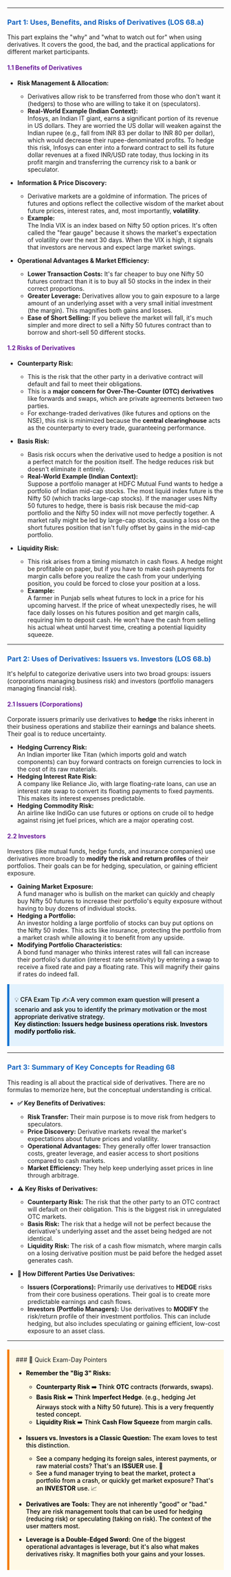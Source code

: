 -----
### <span style="color: #1565C0;">Part 1: Uses, Benefits, and Risks of Derivatives (LOS 68.a)</span>

This part explains the "why" and "what to watch out for" when using derivatives. It covers the good, the bad, and the practical applications for different market participants.

#### <span style="color: #6A1B9A;">1.1 Benefits of Derivatives</span>

* **Risk Management & Allocation:**  
  * Derivatives allow risk to be transferred from those who don't want it (hedgers) to those who are willing to take it on (speculators).
  * **Real-World Example (Indian Context):**  
    Infosys, an Indian IT giant, earns a significant portion of its revenue in US dollars. They are worried the US dollar will weaken against the Indian rupee (e.g., fall from INR 83 per dollar to INR 80 per dollar), which would decrease their rupee-denominated profits. To hedge this risk, Infosys can enter into a forward contract to sell its future dollar revenues at a fixed INR/USD rate today, thus locking in its profit margin and transferring the currency risk to a bank or speculator.

* **Information & Price Discovery:**  
  * Derivative markets are a goldmine of information. The prices of futures and options reflect the collective wisdom of the market about future prices, interest rates, and, most importantly, **volatility**.
  * **Example:**  
    The India VIX is an index based on Nifty 50 option prices. It's often called the "fear gauge" because it shows the market's expectation of volatility over the next 30 days. When the VIX is high, it signals that investors are nervous and expect large market swings.

* **Operational Advantages & Market Efficiency:**  
  * **Lower Transaction Costs:** It's far cheaper to buy one Nifty 50 futures contract than it is to buy all 50 stocks in the index in their correct proportions.
  * **Greater Leverage:** Derivatives allow you to gain exposure to a large amount of an underlying asset with a very small initial investment (the margin). This magnifies both gains and losses.
  * **Ease of Short Selling:** If you believe the market will fall, it's much simpler and more direct to sell a Nifty 50 futures contract than to borrow and short-sell 50 different stocks.

#### <span style="color: #6A1B9A;">1.2 Risks of Derivatives</span>

* **Counterparty Risk:**  
  * This is the risk that the other party in a derivative contract will default and fail to meet their obligations.
  * This is a **major concern for Over-The-Counter (OTC) derivatives** like forwards and swaps, which are private agreements between two parties.
  * For exchange-traded derivatives (like futures and options on the NSE), this risk is minimized because the **central clearinghouse** acts as the counterparty to every trade, guaranteeing performance.

* **Basis Risk:**  
  * Basis risk occurs when the derivative used to hedge a position is not a perfect match for the position itself. The hedge reduces risk but doesn't eliminate it entirely.
  * **Real-World Example (Indian Context):**  
    Suppose a portfolio manager at HDFC Mutual Fund wants to hedge a portfolio of Indian mid-cap stocks. The most liquid index future is the Nifty 50 (which tracks large-cap stocks). If the manager uses Nifty 50 futures to hedge, there is basis risk because the mid-cap portfolio and the Nifty 50 index will not move perfectly together. A market rally might be led by large-cap stocks, causing a loss on the short futures position that isn't fully offset by gains in the mid-cap portfolio.

* **Liquidity Risk:**  
  * This risk arises from a timing mismatch in cash flows. A hedge might be profitable on paper, but if you have to make cash payments for margin calls before you realize the cash from your underlying position, you could be forced to close your position at a loss.
  * **Example:**  
    A farmer in Punjab sells wheat futures to lock in a price for his upcoming harvest. If the price of wheat unexpectedly rises, he will face daily losses on his futures position and get margin calls, requiring him to deposit cash. He won't have the cash from selling his actual wheat until harvest time, creating a potential liquidity squeeze.

-----
### <span style="color: #1565C0;">Part 2: Uses of Derivatives: Issuers vs. Investors (LOS 68.b)</span>

It's helpful to categorize derivative users into two broad groups: issuers (corporations managing business risk) and investors (portfolio managers managing financial risk).

#### <span style="color: #6A1B9A;">2.1 Issuers (Corporations)</span>

Corporate issuers primarily use derivatives to **hedge** the risks inherent in their business operations and stabilize their earnings and balance sheets. Their goal is to reduce uncertainty.

* **Hedging Currency Risk:**  
  An Indian importer like Titan (which imports gold and watch components) can buy forward contracts on foreign currencies to lock in the cost of its raw materials.
* **Hedging Interest Rate Risk:**  
  A company like Reliance Jio, with large floating-rate loans, can use an interest rate swap to convert its floating payments to fixed payments. This makes its interest expenses predictable.
* **Hedging Commodity Risk:**  
  An airline like IndiGo can use futures or options on crude oil to hedge against rising jet fuel prices, which are a major operating cost.

#### <span style="color: #6A1B9A;">2.2 Investors</span>

Investors (like mutual funds, hedge funds, and insurance companies) use derivatives more broadly to **modify the risk and return profiles** of their portfolios. Their goals can be for hedging, speculation, or gaining efficient exposure.

* **Gaining Market Exposure:**  
  A fund manager who is bullish on the market can quickly and cheaply buy Nifty 50 futures to increase their portfolio's equity exposure without having to buy dozens of individual stocks.
* **Hedging a Portfolio:**  
  An investor holding a large portfolio of stocks can buy put options on the Nifty 50 index. This acts like insurance, protecting the portfolio from a market crash while allowing it to benefit from any upside.
* **Modifying Portfolio Characteristics:**  
  A bond fund manager who thinks interest rates will fall can increase their portfolio's duration (interest rate sensitivity) by entering a swap to receive a fixed rate and pay a floating rate. This will magnify their gains if rates do indeed fall.

<div style="background-color: #E3F2FD; border-left: 5px solid #1976D2; padding: 12px; margin: 15px 0;">
<div style="color: #000000; font-weight: 500;">

💡 CFA Exam Tip ✍️:A very common exam question will present a scenario and ask you to identify the primary motivation or the most appropriate derivative strategy.  
**Key distinction:** **Issuers hedge business operations risk. Investors modify portfolio risk.**

</div>
</div>

-----
### <span style="color: #1565C0;">Part 3: Summary of Key Concepts for Reading 68</span>

This reading is all about the practical side of derivatives. There are no formulas to memorize here, but the conceptual understanding is critical.

* **✅ Key Benefits of Derivatives:**
  * **Risk Transfer:** Their main purpose is to move risk from hedgers to speculators.
  * **Price Discovery:** Derivative markets reveal the market's expectations about future prices and volatility.
  * **Operational Advantages:** They generally offer lower transaction costs, greater leverage, and easier access to short positions compared to cash markets.
  * **Market Efficiency:** They help keep underlying asset prices in line through arbitrage.

* **⚠️ Key Risks of Derivatives:**
  * **Counterparty Risk:** The risk that the other party to an OTC contract will default on their obligation. This is the biggest risk in unregulated OTC markets.
  * **Basis Risk:** The risk that a hedge will not be perfect because the derivative's underlying asset and the asset being hedged are not identical.
  * **Liquidity Risk:** The risk of a cash flow mismatch, where margin calls on a losing derivative position must be paid before the hedged asset generates cash.

* **👥 How Different Parties Use Derivatives:**
  * **Issuers (Corporations):** Primarily use derivatives to **HEDGE** risks from their core business operations. Their goal is to create more predictable earnings and cash flows.
  * **Investors (Portfolio Managers):** Use derivatives to **MODIFY** the risk/return profile of their investment portfolios. This can include hedging, but also includes speculating or gaining efficient, low-cost exposure to an asset class.

-----
<div style="background-color: #FFF9E6; border-left: 5px solid #F57C00; padding: 15px; margin: 20px 0;">
### 🎯 Quick Exam-Day Pointers

<div style="color: #000000; font-weight: 500;">

* **Remember the "Big 3" Risks:**
  * **Counterparty Risk** ➡️ Think **OTC** contracts (forwards, swaps).
  * **Basis Risk** ➡️ Think **Imperfect Hedge**. (e.g., hedging Jet Airways stock with a Nifty 50 future). This is a very frequently tested concept.
  * **Liquidity Risk** ➡️ Think **Cash Flow Squeeze** from margin calls.

* **Issuers vs. Investors is a Classic Question:** The exam loves to test this distinction.
  * See a company hedging its foreign sales, interest payments, or raw material costs? That's an **ISSUER** use. 🏢
  * See a fund manager trying to beat the market, protect a portfolio from a crash, or quickly get market exposure? That's an **INVESTOR** use. 📈

* **Derivatives are Tools:** They are not inherently "good" or "bad." They are risk management tools that can be used for hedging (reducing risk) or speculating (taking on risk). The context of the user matters most.

* **Leverage is a Double-Edged Sword:** One of the biggest operational advantages is leverage, but it's also what makes derivatives risky. It magnifies both your gains and your losses.

</div>
</div>